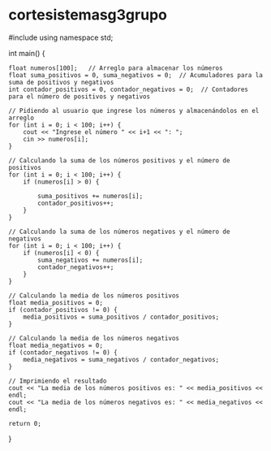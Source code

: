 # cortesistemasg3grupo

#include <iostream>
using namespace std;

int main() {
    
    
    float numeros[100];   // Arreglo para almacenar los números
    float suma_positivos = 0, suma_negativos = 0;  // Acumuladores para la suma de positivos y negativos
    int contador_positivos = 0, contador_negativos = 0;  // Contadores para el número de positivos y negativos
    
    // Pidiendo al usuario que ingrese los números y almacenándolos en el arreglo
    for (int i = 0; i < 100; i++) {
        cout << "Ingrese el número " << i+1 << ": ";
        cin >> numeros[i];
    }
    
    // Calculando la suma de los números positivos y el número de positivos
    for (int i = 0; i < 100; i++) {
        if (numeros[i] > 0) {

            suma_positivos += numeros[i];
            contador_positivos++;
        }
    }
    
    // Calculando la suma de los números negativos y el número de negativos
    for (int i = 0; i < 100; i++) {
        if (numeros[i] < 0) {
            suma_negativos += numeros[i];
            contador_negativos++;
        }
    }
    
    // Calculando la media de los números positivos
    float media_positivos = 0;
    if (contador_positivos != 0) {
        media_positivos = suma_positivos / contador_positivos;
    }
    
    // Calculando la media de los números negativos
    float media_negativos = 0;
    if (contador_negativos != 0) {
        media_negativos = suma_negativos / contador_negativos;
    }
    
    // Imprimiendo el resultado
    cout << "La media de los números positivos es: " << media_positivos << endl;
    cout << "La media de los números negativos es: " << media_negativos << endl;
    
    return 0;
}

